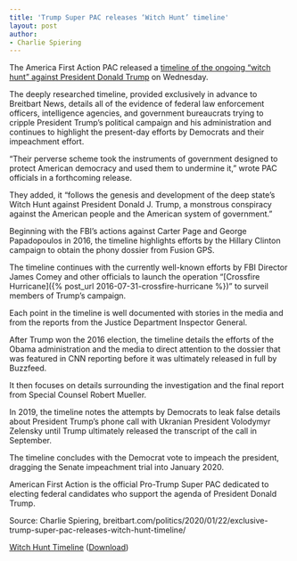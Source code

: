 ```yaml
---
title: 'Trump Super PAC releases ‘Witch Hunt’ timeline'
layout: post
author:
- Charlie Spiering
---
```


The America First Action PAC released a [timeline of the ongoing “witch hunt” against President Donald Trump](https://web.archive.org/web/20221207223303/http://www.impeachment-hoax.com/) on Wednesday.

The deeply researched timeline, provided exclusively in advance to Breitbart News, details all of the evidence of federal law enforcement officers, intelligence agencies, and government bureaucrats trying to cripple President Trump’s political campaign and his administration and continues to highlight the present-day efforts by Democrats and their impeachment effort.

“Their perverse scheme took the instruments of government designed to protect American democracy and used them to undermine it,” wrote PAC officials in a forthcoming release.

They added, it “follows the genesis and development of the deep state’s Witch Hunt against President Donald J. Trump, a monstrous conspiracy against the American people and the American system of government.”

Beginning with the FBI’s actions against Carter Page and George Papadopoulos in 2016, the timeline highlights efforts by the Hillary Clinton campaign to obtain the phony dossier from Fusion GPS.

The timeline continues with the currently well-known efforts by FBI Director James Comey and other officials to launch the operation “[Crossfire Hurricane]({% post_url 2016-07-31-crossfire-hurricane %})” to surveil members of Trump’s campaign.

Each point in the timeline is well documented with stories in the media and from the reports from the Justice Department Inspector General.

After Trump won the 2016 election, the timeline details the efforts of the Obama administration and the media to direct attention to the dossier that was featured in CNN reporting before it was ultimately released in full by Buzzfeed.

It then focuses on details surrounding the investigation and the final report from Special Counsel Robert Mueller.

In 2019, the timeline notes the attempts by Democrats to leak false details about President Trump’s phone call with Ukranian President Volodymyr Zelensky until Trump ultimately released the transcript of the call in September.

The timeline concludes with the Democrat vote to impeach the president, dragging the Senate impeachment trial into January 2020.

American First Action is the official Pro-Trump Super PAC dedicated to electing federal candidates who support the agenda of President Donald Trump.

Source: Charlie Spiering, breitbart.com/politics/2020/01/22/exclusive-trump-super-pac-releases-witch-hunt-timeline/

[Witch Hunt Timeline](/assets/WitchHuntTimeline.pdf) ([Download](/assets/WitchHuntTimeline.pdf))
